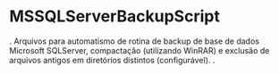 # MSSQLServerBackupScript
. Arquivos para automatismo de rotina de backup de base de dados Microsoft SQLServer, compactação (utilizando WinRAR) e exclusão de arquivos antigos em diretórios distintos (configurável). .
